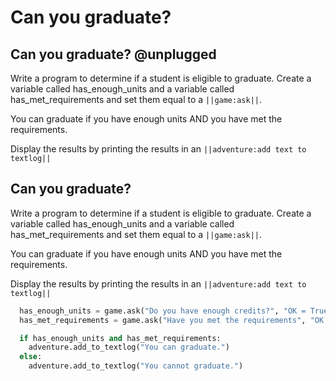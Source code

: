 # Can you graduate?

## Can you graduate? @unplugged
Write a program to determine if a student is eligible to graduate. Create a variable called has_enough_units and a variable called has_met_requirements and set them equal to a ``||game:ask||``.

You can graduate if you have enough units AND you have met the requirements.

Display the results by printing the results in an ``||adventure:add text to textlog||``

## Can you graduate?
Write a program to determine if a student is eligible to graduate. Create a variable called has_enough_units and a variable called has_met_requirements and set them equal to a ``||game:ask||``.

You can graduate if you have enough units AND you have met the requirements.

Display the results by printing the results in an ``||adventure:add text to textlog||``

```python
  has_enough_units = game.ask("Do you have enough credits?", "OK = True, Cancel = False")
  has_met_requirements = game.ask("Have you met the requirements", "OK = True, Cancel = False")

  if has_enough_units and has_met_requirements:
    adventure.add_to_textlog("You can graduate.")
  else:
    adventure.add_to_textlog("You cannot graduate.")
```


